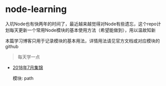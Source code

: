 # node-learning

入坑Node也有快两年的时间了，最近越来越觉得对Node有些遗忘，这个repo计划每天更新一个常用Node模块的基本使用方法（希望能做到），用以温故知新

本篇学习博客只用于记录模块的基本用法，详情用法请见官方文档或对应模块的github

> 每天学一点

* [2018年7月集锦](./2018/7月/knowledge.md)

	模块: path
